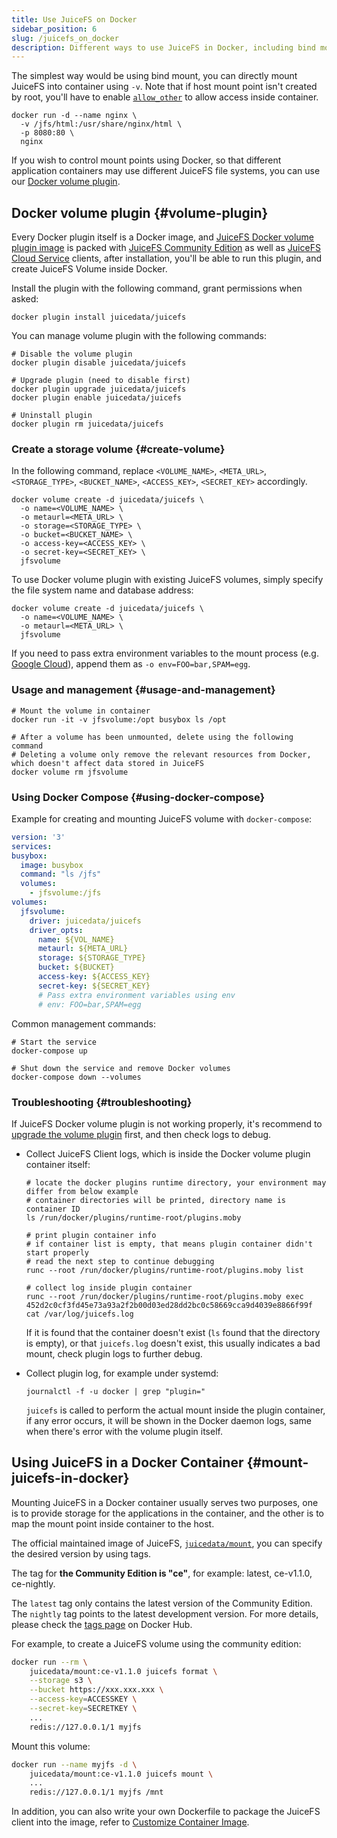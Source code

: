 ```yaml
---
title: Use JuiceFS on Docker
sidebar_position: 6
slug: /juicefs_on_docker
description: Different ways to use JuiceFS in Docker, including bind mount and Docker volume plugin, and mount inside container.
---
```


The simplest way would be using bind mount, you can directly mount JuiceFS into container using `-v`. Note that if host mount point isn't created by root, you'll have to enable [`allow_other`](../reference/fuse_mount_options.md#allow_other) to allow access inside container.

```shell
docker run -d --name nginx \
  -v /jfs/html:/usr/share/nginx/html \
  -p 8080:80 \
  nginx
```

If you wish to control mount points using Docker, so that different application containers may use different JuiceFS file systems, you can use our [Docker volume plugin](https://github.com/juicedata/docker-volume-juicefs).

## Docker volume plugin {#volume-plugin}

Every Docker plugin itself is a Docker image, and [JuiceFS Docker volume plugin image](https://hub.docker.com/r/juicedata/juicefs) is packed with [JuiceFS Community Edition](../introduction/README.md) as well as [JuiceFS Cloud Service](https://juicefs.com/docs/cloud) clients, after installation, you'll be able to run this plugin, and create JuiceFS Volume inside Docker.

Install the plugin with the following command, grant permissions when asked:

```shell
docker plugin install juicedata/juicefs
```

You can manage volume plugin with the following commands:

```shell
# Disable the volume plugin
docker plugin disable juicedata/juicefs

# Upgrade plugin (need to disable first)
docker plugin upgrade juicedata/juicefs
docker plugin enable juicedata/juicefs

# Uninstall plugin
docker plugin rm juicedata/juicefs
```

### Create a storage volume {#create-volume}

In the following command, replace `<VOLUME_NAME>`, `<META_URL>`, `<STORAGE_TYPE>`, `<BUCKET_NAME>`, `<ACCESS_KEY>`, `<SECRET_KEY>` accordingly.

```shell
docker volume create -d juicedata/juicefs \
  -o name=<VOLUME_NAME> \
  -o metaurl=<META_URL> \
  -o storage=<STORAGE_TYPE> \
  -o bucket=<BUCKET_NAME> \
  -o access-key=<ACCESS_KEY> \
  -o secret-key=<SECRET_KEY> \
  jfsvolume
```

To use Docker volume plugin with existing JuiceFS volumes, simply specify the file system name and database address:

```shell
docker volume create -d juicedata/juicefs \
  -o name=<VOLUME_NAME> \
  -o metaurl=<META_URL> \
  jfsvolume
```

If you need to pass extra environment variables to the mount process (e.g. [Google Cloud](../reference/how_to_set_up_object_storage.md#google-cloud)), append them as `-o env=FOO=bar,SPAM=egg`.

### Usage and management {#usage-and-management}

```shell
# Mount the volume in container
docker run -it -v jfsvolume:/opt busybox ls /opt

# After a volume has been unmounted, delete using the following command
# Deleting a volume only remove the relevant resources from Docker, which doesn't affect data stored in JuiceFS
docker volume rm jfsvolume
```

### Using Docker Compose {#using-docker-compose}

Example for creating and mounting JuiceFS volume with `docker-compose`:

```yaml
version: '3'
services:
busybox:
  image: busybox
  command: "ls /jfs"
  volumes:
    - jfsvolume:/jfs
volumes:
  jfsvolume:
    driver: juicedata/juicefs
    driver_opts:
      name: ${VOL_NAME}
      metaurl: ${META_URL}
      storage: ${STORAGE_TYPE}
      bucket: ${BUCKET}
      access-key: ${ACCESS_KEY}
      secret-key: ${SECRET_KEY}
      # Pass extra environment variables using env
      # env: FOO=bar,SPAM=egg
```

Common management commands:

```shell
# Start the service
docker-compose up

# Shut down the service and remove Docker volumes
docker-compose down --volumes
```

### Troubleshooting {#troubleshooting}

If JuiceFS Docker volume plugin is not working properly, it's recommend to [upgrade the volume plugin](#volume-plugin) first, and then check logs to debug.

* Collect JuiceFS Client logs, which is inside the Docker volume plugin container itself:

  ```shell
  # locate the docker plugins runtime directory, your environment may differ from below example
  # container directories will be printed, directory name is container ID
  ls /run/docker/plugins/runtime-root/plugins.moby

  # print plugin container info
  # if container list is empty, that means plugin container didn't start properly
  # read the next step to continue debugging
  runc --root /run/docker/plugins/runtime-root/plugins.moby list

  # collect log inside plugin container
  runc --root /run/docker/plugins/runtime-root/plugins.moby exec 452d2c0cf3fd45e73a93a2f2b00d03ed28dd2bc0c58669cca9d4039e8866f99f cat /var/log/juicefs.log
  ```

  If it is found that the container doesn't exist (`ls` found that the directory is empty), or that `juicefs.log` doesn't exist, this usually indicates a bad mount, check plugin logs to further debug.

* Collect plugin log, for example under systemd:

  ```shell
  journalctl -f -u docker | grep "plugin="
  ```

  `juicefs` is called to perform the actual mount inside the plugin container, if any error occurs, it will be shown in the Docker daemon logs, same when there's error with the volume plugin itself.

## Using JuiceFS in a Docker Container {#mount-juicefs-in-docker}

Mounting JuiceFS in a Docker container usually serves two purposes, one is to provide storage for the applications in the container, and the other is to map the mount point inside container to the host.

The official maintained image of JuiceFS, [`juicedata/mount`](https://hub.docker.com/r/juicedata/mount), you can specify the desired version by using tags.

The tag for **the Community Edition is "ce"**, for example: latest, ce-v1.1.0, ce-nightly.

The `latest` tag only contains the latest version of the Community Edition. The `nightly` tag points to the latest development version. For more details, please check the [tags page](https://hub.docker.com/r/juicedata/mount/tags) on Docker Hub.

For example, to create a JuiceFS volume using the community edition:

```sh
docker run --rm \
    juicedata/mount:ce-v1.1.0 juicefs format \
    --storage s3 \
    --bucket https://xxx.xxx.xxx \
    --access-key=ACCESSKEY \
    --secret-key=SECRETKEY \
    ...
    redis://127.0.0.1/1 myjfs
```

Mount this volume:

```sh
docker run --name myjfs -d \
    juicedata/mount:ce-v1.1.0 juicefs mount \
    ...
    redis://127.0.0.1/1 myjfs /mnt
```

In addition, you can also write your own Dockerfile to package the JuiceFS client into the image, refer to [Customize Container Image](https://juicefs.com/docs/csi/guide/custom-image).
